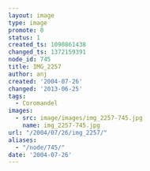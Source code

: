```yaml
---
layout: image
type: image
promote: 0
status: 1
created_ts: 1090861438
changed_ts: 1372159391
node_id: 745
title: IMG_2257
author: anj
created: '2004-07-26'
changed: '2013-06-25'
tags:
  - Coromandel
images:
  - src: image/images/img_2257-745.jpg
    name: img_2257-745.jpg
url: "/2004/07/26/img_2257/"
aliases:
  - "/node/745/"
date: '2004-07-26'
---
```


